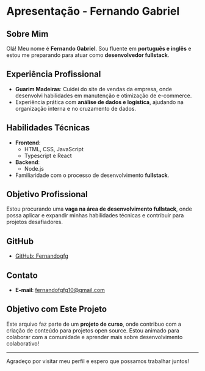 # Apresentação - Fernando Gabriel

## Sobre Mim
Olá! Meu nome é **Fernando Gabriel**. Sou fluente em **português e inglês** e estou me preparando para atuar como **desenvolvedor fullstack**.

## Experiência Profissional
- **Guarim Madeiras**: Cuidei do site de vendas da empresa, onde desenvolvi habilidades em manutenção e otimização de e-commerce.
- Experiência prática com **análise de dados e logística**, ajudando na organização interna e no cruzamento de dados.

## Habilidades Técnicas
- **Frontend**:  
  - HTML, CSS, JavaScript  
  - Typescript e React  
- **Backend**:  
  - Node.js  
- Familiaridade com o processo de desenvolvimento **fullstack**.

## Objetivo Profissional
Estou procurando uma **vaga na área de desenvolvimento fullstack**, onde possa aplicar e expandir minhas habilidades técnicas e contribuir para projetos desafiadores.

## GitHub
- [GitHub: Fernandogfg](https://github.com/Fernandogfg)

## Contato
- **E-mail**: fernandofgfg10@gmail.com

## Objetivo com Este Projeto
Este arquivo faz parte de um **projeto de curso**, onde contribuo com a criação de conteúdo para projetos open source. Estou animado para colaborar com a comunidade e aprender mais sobre desenvolvimento colaborativo!

---

Agradeço por visitar meu perfil e espero que possamos trabalhar juntos!
